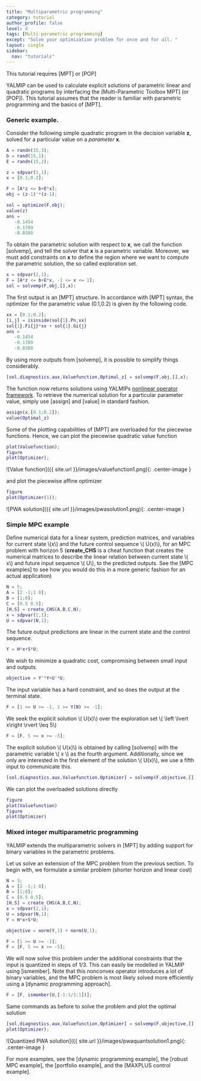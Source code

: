 ```yaml
---
title: "Multiparametric programming"
category: tutorial
author_profile: false
level: 4
tags: [Multi-parametric programming]
except: "Solve your optimization problem for once and for all. "
layout: single
sidebar:
  nav: "tutorials"
---
```



This tutorial requires [MPT] or [POP]

YALMIP can be used to calculate explicit solutions of parametric linear and quadratic programs by interfacing the [Multi-Parametric Toolbox MPT] (or [POP]). This tutorial assumes that the reader is familiar with parametric programming and the basics of [MPT].

### Generic example.

Consider the following simple quadratic program in the decision variable **z**, solved for a particular value on a *parameter* **x**.

````matlab
A = randn(15,3);
b = rand(15,1);
E = randn(15,2);

z = sdpvar(3,1);
x = [0.1;0.2];

F = [A*z <= b+E*x];
obj = (z-1)'*(z-1);

sol = optimize(F,obj);
value(z)
ans =
   -0.1454
   -0.1789
   -0.0388
````

To obtain the parametric solution with respect to **x**, we call the function [solvemp], and tell the solver that **x** is a parametric variable. Moreover, we must add constraints on **x** to define the region where we want to compute the parametric solution, the so called exploration set.

````matlab
x = sdpvar(2,1);
F = [A*z <= b+E*x, -1 <= x <= 1];
sol = solvemp(F,obj,[],x);
````

The first output is an [MPT] structure. In accordance with [MPT] syntax, the optimizer for the parametric value (0.1,0.2) is given by the following code.

````matlab
xx = [0.1;0.2];
[i,j] = isinside(sol{1}.Pn,xx)
sol{1}.Fi{j}*xx + sol{1}.Gi{j}
ans =
   -0.1454
   -0.1789
   -0.0388
````  

By using more outputs from [solvemp], it is possible to simplify things considerably.

````matlab
[sol,diagnostics,aux,Valuefunction,Optimal_z] = solvemp(F,obj,[],x);
````

The function now returns solutions using YALMIPs [nonlinear operator framework](/yalmip/tutorials/nonlinearoperators). To retrieve the numerical solution for a particular parameter value, simply use [assign] and [value] in standard fashion.

````matlab
assign(x,[0.1;0.2]);
value(Optimal_z)
````

Some of the plotting capabilities of [MPT] are overloaded for the piecewise functions. Hence, we can plot the piecewise quadratic value function

````matlab
plot(Valuefunction);
figure
plot(Optimizer);
````
![Value function]({{ site.url }}/images/valuefunction1.png){: .center-image }

and plot the piecewise affine optimizer

````matlab
figure
plot(Optimizer(1));
````
![PWA solution]({{ site.url }}/images/pwasolution1.png){: .center-image }

### Simple MPC example

Define numerical data for a linear system, prediction matrices, and variables for current state \\(x\\) and the future control sequence \\( U(x)\\), for an MPC problem with horizon 5 (**create_CHS** is a cheat function that creates the numerical matrices to describe the linear relation between current state \\( x\\) and future input sequence \\( U\\), to the predicted outputs. See the [MPC examples] to see how you would do this in a more generic fashion for an actual application)

````matlab
N = 5;
A = [2 -1;1 0];
B = [1;0];
C = [0.5 0.5];
[H,S] = create_CHS(A,B,C,N);
x = sdpvar(2,1);
U = sdpvar(N,1);
````  

The future output predictions are linear in the current state and the control sequence.

````matlab
Y = H*x+S*U;
````  

We wish to minimize a quadratic cost, compromising between small input and outputs.

````matlab
objective = Y'*Y+U'*U;
````  

The input variable has a hard constraint, and so does the output at the terminal state.

````matlab
F = [1 >= U >= -1, 1 >= Y(N) >= -1];
````  

We seek the explicit solution \\( U(x)\\) over the exploration set \\( \left \lvert x\right \rvert \leq 5\\)

````matlab
F = [F, 5 >= x >= -5];
````

The explicit solution \\( U(x)\\) is obtained by calling [solvemp] with the parametric variable \\( x \\) as the fourth argument. Additionally, since we only are interested in the first element of the solution \\( U(x)\\), we use a fifth input to communicate this.

````matlab
[sol,diagnostics,aux,Valuefunction,Optimizer] = solvemp(F,objective,[],x,U(1));
````

We can plot the overloaded solutions directly

````matlab
figure
plot(Valuefunction)
figure
plot(Optimizer)
````


### Mixed integer multiparametric programming

YALMIP extends the multiparametric solvers in [MPT] by adding support for binary variables in the parametric problems.

Let us solve an extension of the MPC problem from the previous section. To begin with, we formulate a similar problem (shorter horizon and linear cost)

````matlab
N = 3;
A = [2 -1;1 0];
B = [1;0];
C = [0.5 0.5];
[H,S] = create_CHS(A,B,C,N);
x = sdpvar(2,1);
U = sdpvar(N,1);
Y = H*x+S*U;

objective = norm(Y,1) + norm(U,1);

F = [1 >= U >= -1];
F = [F, 5 >= x >= -5];
````

We will now solve this problem under the additional constraints that the input is quantized in steps of 1/3. This can easily be modelled in YALMIP using [ismember]. Note that this nonconvex operator introduces a lot of binary variables, and the MPC problem is most likely solved more efficiently using a [dynamic programming approach].

````matlab
F = [F, ismember(U,[-1:1/3:1])];
````

Same commands as before to solve the problem and plot the optimal solution

````matlab
[sol,diagnostics,aux,Valuefunction,Optimizer] = solvemp(F,objective,[],x,U(1));
plot(Optimizer);
````

![Quantized PWA solution]({{ site.url }}/images/pwaquantsolution1.png){: .center-image }

For more examples, see the [dynamic programming example], the [robust MPC example], the [portfolio example], and the [MAXPLUS control example].
